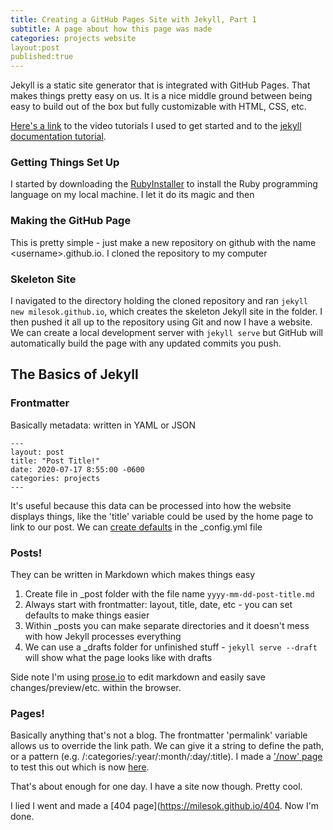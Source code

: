 ```yaml
---
title: Creating a GitHub Pages Site with Jekyll, Part 1
subtitle: A page about how this page was made
categories: projects website
layout:post
published:true
---
```

Jekyll is a static site generator that is integrated with GitHub Pages. That makes things pretty easy on us. It is a nice middle ground between being easy to build out of the box but fully customizable with HTML, CSS, etc.

[Here's a link](https://www.youtube.com/playlist?list=PLLAZ4kZ9dFpOPV5C5Ay0pHaa0RJFhcmcB) to the video tutorials I used to get started and to the [jekyll documentation tutorial](https://jekyllrb.com/docs/step-by-step).

### Getting Things Set Up

I started by downloading the [RubyInstaller](https://github.com/oneclick/rubyinstaller2/releases) to install the Ruby programming language on my local machine. I let it do its magic and then 

### Making the GitHub Page
This is pretty simple - just make a new repository on github with the name \<username>.github.io. I cloned the repository to my computer

### Skeleton Site
I navigated to the directory holding the cloned repository and ran ```jekyll new milesok.github.io```, which creates the skeleton Jekyll site in the folder. I then pushed it all up to the repository using Git and now I have a website. We can create a local development server with ```jekyll serve``` but GitHub will automatically build the page with any updated commits you push.

## The Basics of Jekyll
### Frontmatter
Basically metadata: written in YAML or JSON
```
---
layout: post
title: "Post Title!"
date: 2020-07-17 8:55:00 -0600
categories: projects
---
```
It's useful because this data can be processed into how the website displays things, like the 'title' variable could be used by the home page to link to our post. We can [create defaults](https://jekyllrb.com/docs/configuration/front-matter-defaults/) in the \_config.yml file

### Posts!
They can be written in Markdown which makes things easy
1. Create file in \_post folder with the file name ```yyyy-mm-dd-post-title.md```
2. Always start with frontmatter: layout, title, date, etc - you can set defaults to make things easier
3. Within \_posts you can make separate directories and it doesn't mess with how Jekyll processes everything
4. We can use a \_drafts folder for unfinished stuff - ```jekyll serve --draft``` will show what the page looks like with drafts

Side note I'm using [prose.io](prose.io) to edit markdown and easily save changes/preview/etc. within the browser.

### Pages!
Basically anything that's not a blog. The frontmatter 'permalink' variable allows us to override the link path. We can give it a string to define the path, or a pattern (e.g. /:categories/:year/:month/:day/:title). I made a ['/now' page](https://nownownow.com/about) to test this out which is now [here](https://milesok.github.io/now).

That's about enough for one day. I have a site now though. Pretty cool.





I lied I went and made a [404 page](https://milesok.github.io/404. Now I'm done.
